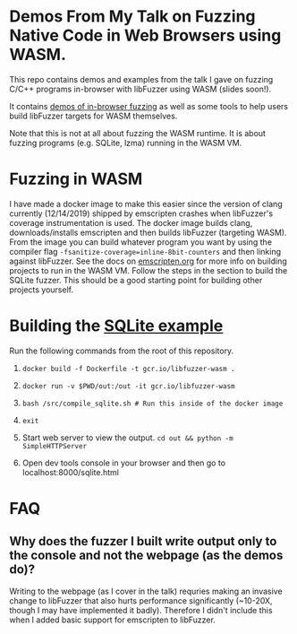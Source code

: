 # Demos From My Talk on Fuzzing Native Code in Web Browsers using WASM.

This repo contains demos and examples from the talk I gave on fuzzing C/C++ programs in-browser with libFuzzer
using WASM (slides soon!).

It contains [demos of in-browser fuzzing](https://jonathanmetzman.github.io/wasm-fuzzing-demo/index.html)
as well as some tools to help users build libFuzzer targets for WASM themselves.

Note that this is not at all about fuzzing the WASM runtime. It is about fuzzing programs (e.g. SQLite, lzma) running in the WASM VM.

# Fuzzing in WASM

I have made a docker image to make this easier since the version of clang currently (12/14/2019) shipped by emscripten
crashes when libFuzzer's coverage instrumentation is used. The docker image builds clang, downloads/installs emscripten
and then builds libFuzzer (targeting WASM). 
From the image you can build whatever program you want by using the compiler flag `-fsanitize-coverage=inline-8bit-counters` and then linking against libFuzzer. See the docs on [emscripten.org](https://emscripten.org/) for more info on building projects to run in the WASM VM.
Follow the steps in the section to build the SQLite fuzzer. This should be a good starting point for building other projects yourself.


# Building the [SQLite example](https://jonathanmetzman.github.io/wasm-fuzzing-demo/sqlite/sqlite.html)

Run the following commands from the root of this repository.

1. `docker build -f Dockerfile -t gcr.io/libfuzzer-wasm .`

2. `docker run -v $PWD/out:/out -it gcr.io/libfuzzer-wasm`

3. `bash /src/compile_sqlite.sh # Run this inside of the docker image`

4. `exit`

5. Start web server to view the output.
   `cd out && python -m SimpleHTTPServer`

6. Open dev tools console in your browser and then go to localhost:8000/sqlite.html

# FAQ
## Why does the fuzzer I built write output only to the console and not the webpage (as the demos do)?
Writing to the webpage (as I cover in the talk) requries making an invasive change to libFuzzer that also hurts performance
significantly (~10-20X, though I may have implemented it badly). Therefore I didn't include this when I added basic support for emscripten to libFuzzer.
